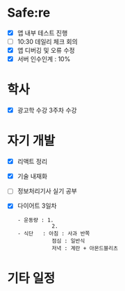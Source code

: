 # Safe:re

- [x] 앱 내부 테스트 진행
- [ ] 10:30 데일리 체크 회의
- [x] 앱 디버깅 및 오류 수정
- [X] 서버 인수인계 : 10% 

# 학사

- [x] 광고학 수강 3주차 수강

# 자기 개발

- [x] 리액트 정리
- [x] 기술 내재화
- [ ] 정보처리기사 실기 공부
- [X] 다이어트 3일차
 
      - 운동량 : 1. 
                 2.
      - 식단   : 아침 : 사과 반쪽
                 점심 : 일반식
                 저녁 : 계란 + 아몬드블리츠
# 기타 일정

